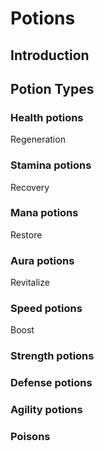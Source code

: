 # Potions

## Introduction

## Potion Types
### Health potions

Regeneration

### Stamina potions

Recovery

### Mana potions

Restore

### Aura potions

Revitalize

### Speed potions

Boost

### Strength potions

### Defense potions

### Agility potions

### Poisons